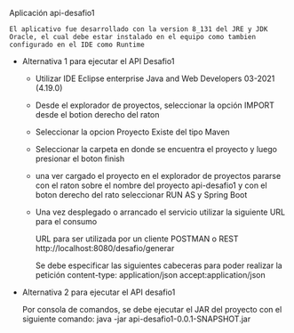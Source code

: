 Aplicación api-desafio1

    El aplicativo fue desarrollado con la version 8_131 del JRE y JDK Oracle, el cual debe estar instalado en el equipo como tambien configurado en el IDE como Runtime

  * Alternativa 1 para ejecutar el API Desafio1

    - Utilizar IDE Eclipse enterprise Java and Web Developers 03-2021 (4.19.0)
    - Desde el explorador de proyectos, seleccionar la opción IMPORT desde el botion derecho del raton
    - Seleccionar la opcion Proyecto Existe del tipo Maven
    - Seleccionar la carpeta en donde se encuentra el proyecto y luego presionar el boton finish
    - una ver cargado el proyecto en el explorador de proyectos pararse con el raton sobre el nombre del proyecto api-desafio1 y con el boton derecho del rato seleccionar RUN AS y Spring Boot
    - Una vez desplegado o arrancado el servicio utilizar la siguiente URL para el consumo 
    
      URL para ser utilizada por un cliente POSTMAN o REST
      http://localhost:8080/desafio/generar 
      
      Se debe especificar las siguientes cabeceras para poder realizar la petición
      content-type: application/json
      accept:application/json

  * Alternativa 2 para ejecutar el API desafio1
  
     Por consola de comandos, se debe ejecutar el JAR del proyecto con el siguiente comando: java -jar api-desafio1-0.0.1-SNAPSHOT.jar